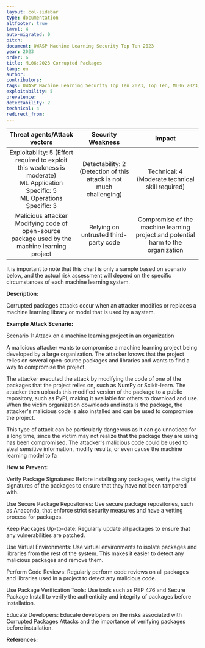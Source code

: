 ```yaml
---
layout: col-sidebar
type: documentation
altfooter: true
level: 4
auto-migrated: 0
pitch:
document: OWASP Machine Learning Security Top Ten 2023
year: 2023
order: 6
title: ML06:2023 Corrupted Packages
lang: en
author:
contributors:
tags: OWASP Machine Learning Security Top Ten 2023, Top Ten, ML06:2023, mltop10, mlsectop10
exploitability: 5
prevalence:
detectability: 2
technical: 4
redirect_from:
---
```


|                                                     Threat agents/Attack vectors                                                     |                           Security Weakness                            |                                      Impact                                       |
| :----------------------------------------------------------------------------------------------------------------------------------: | :--------------------------------------------------------------------: | :-------------------------------------------------------------------------------: |
| Exploitability: 5 (Effort required to exploit this weakness is moderate)<br>ML Application Specific: 5 <br>ML Operations Specific: 3 | Detectability: 2<br>(Detection of this attack is not much challenging) |             Technical: 4 <br>(Moderate technical skill required)<br>              |
|                   Malicious attacker<br>Modifying code of open-source package used by the machine learning project                   |                 Relying on untrusted third-party code                  | Compromise of the machine learning project and potential harm to the organization |

It is important to note that this chart is only a sample based on
scenario below, and the actual risk assessment will depend on the
specific circumstances of each machine learning system.

**Description:**

Corrupted packages attacks occur when an attacker modifies or replaces a
machine learning library or model that is used by a system.

**Example Attack Scenario:**

Scenario 1: Attack on a machine learning project in an organization

A malicious attacker wants to compromise a machine learning project
being developed by a large organization. The attacker knows that the
project relies on several open-source packages and libraries and wants
to find a way to compromise the project.

The attacker executed the attack by modifying the code of one of the
packages that the project relies on, such as NumPy or Scikit-learn. The
attacker then uploads this modified version of the package to a public
repository, such as PyPI, making it available for others to download and
use. When the victim organization downloads and installs the package,
the attacker\'s malicious code is also installed and can be used to
compromise the project.

This type of attack can be particularly dangerous as it can go unnoticed
for a long time, since the victim may not realize that the package they
are using has been compromised. The attacker\'s malicious code could be
used to steal sensitive information, modify results, or even cause the
machine learning model to fa

**How to Prevent:**

Verify Package Signatures: Before installing any packages, verify the
digital signatures of the packages to ensure that they have not been
tampered with.

Use Secure Package Repositories: Use secure package repositories, such
as Anaconda, that enforce strict security measures and have a vetting
process for packages.

Keep Packages Up-to-date: Regularly update all packages to ensure that
any vulnerabilities are patched.

Use Virtual Environments: Use virtual environments to isolate packages
and libraries from the rest of the system. This makes it easier to
detect any malicious packages and remove them.

Perform Code Reviews: Regularly perform code reviews on all packages and
libraries used in a project to detect any malicious code.

Use Package Verification Tools: Use tools such as PEP 476 and Secure
Package Install to verify the authenticity and integrity of packages
before installation.

Educate Developers: Educate developers on the risks associated with
Corrupted Packages Attacks and the importance of verifying packages
before installation.

**References:**
